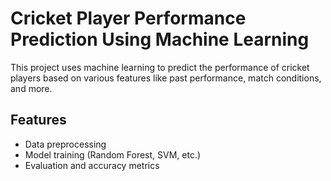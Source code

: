# Cricket Player Performance Prediction Using Machine Learning

This project uses machine learning to predict the performance of cricket players based on various features like past performance, match conditions, and more.

## Features
- Data preprocessing
- Model training (Random Forest, SVM, etc.)
- Evaluation and accuracy metrics
